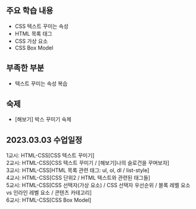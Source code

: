 ## 주요 학습 내용

* CSS 텍스트 꾸미는 속성
* HTML 목록 태그
* CSS 가상 요소
* CSS Box Model


## 부족한 부분
* 텍스트 꾸미는 속성 복습


## 숙제
* [해보기] 박스 꾸미기 숙제


## 2023.03.03 수업일정

1교시: HTML-CSS[CSS 텍스트 꾸미기] <br >
2교시: HTML-CSS[CSS 텍스트 꾸미기 / [해보기]나의 슬로건을 꾸며보자] <br >
3교시: HTML-CSS[HTML 목록 관련 태그: ul, ol, dl / list-style] <br >
4교시: HTML-CSS[CSS 단위2 / HTML 텍스트와 관련된 태그들] <br >
5교시: HTML-CSS[CSS 선택자(가상 요소) / CSS 선택자 우선순위 / 블록 레벨 요소 vs 인라인 레벨 요소 / 콘텐츠 카테고리] <br >
6교시: HTML-CSS[CSS Box Model] <br >
